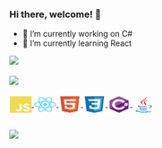 ### Hi there, welcome! 👋

- 🔭 I’m currently working on C#
- 🌱 I’m currently learning React

<div align="left">
  <img height="180em" src="https://github-readme-stats.vercel.app/api/top-langs/?username=ferreiraspe&layout=compact&langs_count=7&border_radius=10px&theme=blue-green"/>
</div>
<br>
<div align="left">
  <a href="https://github.com/ferreiraspe">
  <img height="180em" src="https://github-readme-stats.vercel.app/api?username=ferreiraspe&show_icons=true&border_radius=10px&theme=blue-green&include_all_commits=true&count_private=true"/>
</div>

<div style="display: inline_block"><br>
  <img align="center" height="30" width="40" src="https://raw.githubusercontent.com/devicons/devicon/master/icons/javascript/javascript-plain.svg">
  <img align="center" height="30" width="40" src="https://raw.githubusercontent.com/devicons/devicon/master/icons/react/react-original.svg">
  <img align="center" height="30" width="40" src="https://raw.githubusercontent.com/devicons/devicon/master/icons/html5/html5-original.svg">
  <img align="center" height="30" width="40" src="https://raw.githubusercontent.com/devicons/devicon/master/icons/css3/css3-original.svg">
  <img align="center" height="30" width="40" src="https://raw.githubusercontent.com/devicons/devicon/master/icons/csharp/csharp-original.svg">
  <img align="center" height="30" width="40" src="https://raw.githubusercontent.com/devicons/devicon/master/icons/java/java-original.svg">
</div>
  
##

<div>
  <a href="https://www.linkedin.com/in/ferreiraspe" target="_blank"><img src="https://img.shields.io/badge/-LinkedIn-%230077B5?style=for-the-badge&logo=linkedin&logoColor=white" target="_blank"></a>
</div>

##
